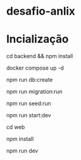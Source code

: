 # desafio-anlix

# Incialização

cd backend && npm install

docker compose up -d

npm run db:create

npm run migration:run

npm run seed:run

npm run start:dev

cd web

npm install

npm run dev

